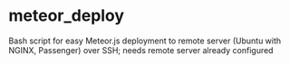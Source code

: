 # meteor_deploy
Bash script for easy Meteor.js deployment to remote server (Ubuntu with NGINX, Passenger) over SSH; needs remote server already configured
